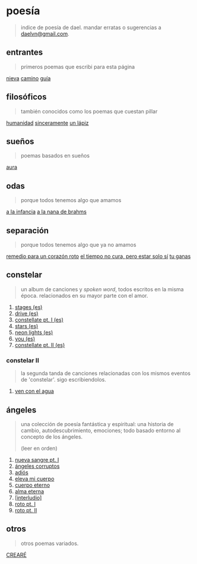 # poesía

> indice de poesía de dael.
> mandar erratas o sugerencias a [daelvn@gmail.com](mailto:daelvn@gmail.com).

## entrantes

> primeros poemas que escribi para esta página

[nieva](snow.html)
[camino](path.html)
[guía](guide.html)

## filosóficos

> también conocidos como los poemas que cuestan pillar

[humanidad](humanity.html)
[sinceramente](sincerely.html)
[un lápiz](pencil.html)

## sueños

> poemas basados en sueños

[aura](aura.html)

## odas

> porque todos tenemos algo que amamos

[a la infancia](childhood.html)
[a la nana de brahms](brahms.html)

## separación

> porque todos tenemos algo que ya no amamos

[remedio para un corazón roto](remedy.html)
[el tiempo no cura, pero estar solo sí](time.html)
[tu ganas](win.html)

## constelar

> un album de canciones y *spoken word*, todos escritos en la misma época. relacionados en su mayor parte con el amor.

1. [stages (es)](constellate/stages.html)
2. [drive (es)](constellate/drive.html)
3. [constellate pt. I (es)](constellate/constellate-1.html)
4. [stars (es)](constellate/stars.html)
5. [neon lights (es)](constellate/neon-lights.html)
6. [you (es)](constellate/you.html)
7. [constellate pt. II (es)](constellate/constellate-2.html)

### constelar II

> la segunda tanda de canciones relacionadas con los mismos eventos de 'constelar'. sigo escribiendolos.

1. [ven con el agua](constellate-2/water.html)

## ángeles

> una colección de poesía fantástica y espiritual: una historia de cambio, autodescubrimiento, emociones; todo basado entorno al concepto de los ángeles.
>
> (leer en orden)

1. [nueva sangre pt. I](angelic/blood-1.html)
2. [ángeles corruptos](angelic/corrupted.html)
3. [adiós](angelic/goodbye.html)
4. [eleva mi cuerpo](angelic/elevate.html)
5. [cuerpo eterno](angelic/body.html)
6. [alma eterna](angelic/soul.html)
7. [[interludio]](angelic/interlude.html)
8. [roto pt. I](angelic/broken-1.html)
9. [roto pt. II](angelic/broken-2.html)

## otros

> otros poemas variados.

[CREARÉ](create.html)